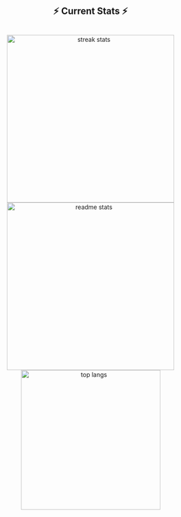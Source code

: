 <div align="center">
  <!-- Uncomment the section below if you want to display the contributions snake --> 
  <!-- 
  <h2>🐍 Contributions 🐍</h2>
  <img alt="snake eating my contributions" src="https://raw.githubusercontent.com/salesp07/salesp07/output/github-contribution-grid-snake.svg" />
  -->
</div>

<br/>
  <h2 align="center">⚡ Current Stats ⚡</h2>
<br>
<div align="center">
  <img width="390" src="https://streak-stats.demolab.com/?user=HarshitMalik22&count_private=true&theme=react&border_radius=10" alt="streak stats"/>
  <img width="390" src="https://github-readme-stats.vercel.app/api?username=HarshitMalik22&show_icons=true&theme=react&rank_icon=github&count_private=true&border_radius=10" alt="readme stats" />
  <img width="325" align="center" src="https://github-readme-stats.vercel.app/api/top-langs/?username=HarshitMalik22&hide=HTML&langs_count=8&layout=compact&theme=react&border_radius=10&size_weight=0.5&count_weight=0.5&exclude_repo=github-readme-stats&count_private=true" alt="top langs" />
</div>

  <br/>
<br/><br/>
